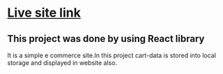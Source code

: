 # [Live site link](https://gleeful-mandazi-452c13.netlify.app/)

## This project was done by using React library

It is a simple e commerce site.In this project cart-data is stored into local storage and displayed in website also.
